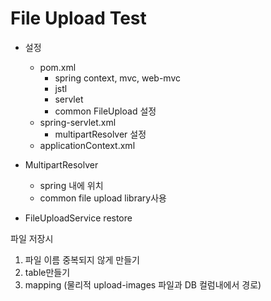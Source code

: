 # File Upload Test

* 설정

	* pom.xml
		* spring context, mvc, web-mvc
		* jstl
		* servlet
		* common FileUpload 설정
	* spring-servlet.xml
		* multipartResolver 설정
	* applicationContext.xml
	
* MultipartResolver
	* spring 내에 위치
	* common file upload library사용
	
* FileUploadService restore

파일 저장시
1. 파일 이름 중복되지 않게 만들기
2. table만들기
3. mapping (물리적 upload-images 파일과 DB 컬럼내에서 경로)